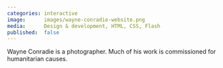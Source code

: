 ```yaml
---
categories: interactive
image:      images/wayne-conradie-website.png
media:      Design & development, HTML, CSS, Flash
published:  false
---
```

Wayne Conradie is a photographer. Much of his work is commissioned for
humanitarian causes.
